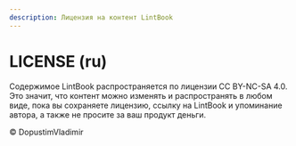 ```yaml
---
description: Лицензия на контент LintBook
---
```


# LICENSE (ru)

Содержимое LintBook распространяется по лицензии CC BY-NC-SA 4.0. Это значит, что контент можно изменять и распространять в любом виде, пока вы сохраняете лицензию, ссылку на LintBook и упоминание автора, а также не просите за ваш продукт деньги.

© DopustimVladimir
